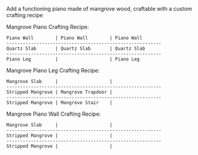 Add a functioning piano made of mangrove wood, craftable with a custom crafting recipe

Mangrove Piano Crafting Recipe:

~~~~~~~~~~~~~~~~~~~~~~~~~~~~~~~~~~~~~~~~~~~~~~~~~~~~~~~~~
Piano Wall        | Piano Wall        | Piano Wall          
---------------------------------------------------------
Quartz Slab       | Quartz Slab       | Quartz Slab       
---------------------------------------------------------    
Piano Leg         |                   | Piano Leg   
~~~~~~~~~~~~~~~~~~~~~~~~~~~~~~~~~~~~~~~~~~~~~~~~~~~~~~~~~

Mangrove Piano Leg Crafting Recipe:

~~~~~~~~~~~~~~~~~~~~~~~~~~~~~~~~~~~~~~~~~~~~~~~~~~~~~~~~~
Mangrove Slab     |                   |                 
---------------------------------------------------------
Stripped Mangrove | Mangrove Trapdoor |                 
---------------------------------------------------------    
Stripped Mangrove | Mangrove Stair    |                 
~~~~~~~~~~~~~~~~~~~~~~~~~~~~~~~~~~~~~~~~~~~~~~~~~~~~~~~~~

Mangrove Piano Wall Crafting Recipe:

~~~~~~~~~~~~~~~~~~~~~~~~~~~~~~~~~~~~~~~~~~~~~~~~~~~~~~~~~
Mangrove Slab     |                   |                 
---------------------------------------------------------
Stripped Mangrove |                   |                 
---------------------------------------------------------    
Stripped Mangrove |                   |                 
~~~~~~~~~~~~~~~~~~~~~~~~~~~~~~~~~~~~~~~~~~~~~~~~~~~~~~~~~
